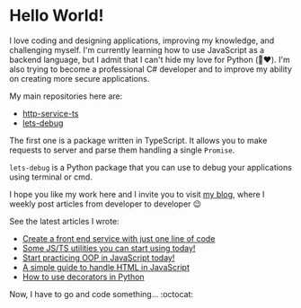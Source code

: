 # Hello World!

I love coding and designing applications, improving my knowledge, and challenging myself. I'm currently learning how to use JavaScript as a backend language, but I admit that I can't hide my love for Python (:see_no_evil::heart:). I'm also trying to become a professional C# developer and to improve my ability on creating more secure applications.

My main repositories here are:

- [http-service-ts](https://github.com/luizfilipezs/http-service-ts)
- [lets-debug](https://github.com/luizfilipezs/lets-debug)

The first one is a package written in TypeScript. It allows you to make requests to server and parse them handling a single `Promise`.

`lets-debug` is a Python package that you can use to debug your applications using terminal or cmd.

I hope you like my work here and I invite you to visit [my blog](https://blogdolipe.com.br), where I weekly post articles from developer to developer :wink:

See the latest articles I wrote:

<!-- HASHNODE:START -->
- [Create a front end service with just one line of code](https://blogdolipe.com.br/create-a-front-end-service-with-just-one-line-of-code)
- [Some JS/TS utilities you can start using today!](https://blogdolipe.com.br/some-jsts-utilities-you-can-start-using-today)
- [Start practicing OOP in JavaScript today!](https://blogdolipe.com.br/start-practicing-oop-in-javascript-today)
- [A simple guide to handle HTML in JavaScript](https://blogdolipe.com.br/a-simple-guide-to-handle-html-in-javascript)
- [How to use decorators in Python](https://blogdolipe.com.br/how-to-use-decorators-in-python)
<!-- HASHNODE:END -->

Now, I have to go and code something... :octocat:
